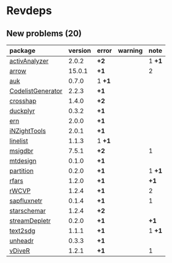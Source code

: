 # Revdeps

## New problems (20)

|package           |version |error    |warning |note     |
|:-----------------|:-------|:--------|:-------|:--------|
|[activAnalyzer](problems.md#activanalyzer)|2.0.2   |__+2__   |        |1 __+1__ |
|[arrow](problems.md#arrow)|15.0.1  |__+1__   |        |2        |
|[auk](problems.md#auk)|0.7.0   |1 __+1__ |        |         |
|[CodelistGenerator](problems.md#codelistgenerator)|2.2.3   |__+1__   |        |         |
|[crosshap](problems.md#crosshap)|1.4.0   |__+2__   |        |         |
|[duckplyr](problems.md#duckplyr)|0.3.2   |__+1__   |        |         |
|[ern](problems.md#ern)|2.0.0   |__+1__   |        |         |
|[iNZightTools](problems.md#inzighttools)|2.0.1   |__+1__   |        |         |
|[linelist](problems.md#linelist)|1.1.3   |1 __+1__ |        |         |
|[msigdbr](problems.md#msigdbr)|7.5.1   |__+2__   |        |1        |
|[mtdesign](problems.md#mtdesign)|0.1.0   |__+1__   |        |         |
|[partition](problems.md#partition)|0.2.0   |__+1__   |        |1 __+1__ |
|[rfars](problems.md#rfars)|1.2.0   |__+1__   |        |__+1__   |
|[rWCVP](problems.md#rwcvp)|1.2.4   |__+1__   |        |2        |
|[sapfluxnetr](problems.md#sapfluxnetr)|0.1.4   |__+1__   |        |1        |
|[starschemar](problems.md#starschemar)|1.2.4   |__+2__   |        |         |
|[streamDepletr](problems.md#streamdepletr)|0.2.0   |__+1__   |        |__+1__   |
|[text2sdg](problems.md#text2sdg)|1.1.1   |__+1__   |        |1 __+1__ |
|[unheadr](problems.md#unheadr)|0.3.3   |__+1__   |        |         |
|[vDiveR](problems.md#vdiver)|1.2.1   |__+1__   |        |1        |

